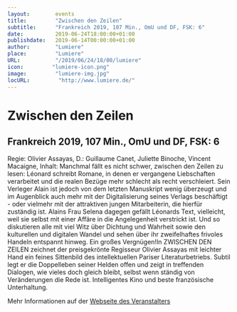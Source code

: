 ```yaml
---
layout:        events
title:         "Zwischen den Zeilen"
subtitle:      "Frankreich 2019, 107 Min., OmU und DF, FSK: 6"
date:          2019-06-24T18:00:00+01:00
publishdate:   2019-06-14T00:00:00+01:00
author:        "Lumiere"
place:         "Lumiere"
URL:           "/2019/06/24/18/00/lumiere"
icon:         "lumiere-icon.png"
image:         "lumiere-img.jpg"
locURL:         "http://www.lumiere.de/"
---
```


Zwischen den Zeilen
===========

Frankreich 2019, 107 Min., OmU und DF, FSK: 6
-----------

Regie: Olivier Assayas, D.:  Guillaume Canet, Juliette Binoche, Vincent Macaigne, Inhalt: Manchmal fällt es nicht schwer, zwischen den Zeilen zu lesen: Léonard schreibt Romane, in denen er vergangene Liebschaften verarbeitet und die realen Bezüge mehr schlecht als recht verschleiert. Sein Verleger Alain ist jedoch von dem letzten Manuskript wenig überzeugt und im Augenblick auch mehr mit der Digitalisierung seines Verlags beschäftigt - oder vielmehr mit der attraktiven jungen Mitarbeiterin, die hierfür zuständig ist. Alains Frau Selena dagegen gefällt Léonards Text, vielleicht, weil sie selbst mit einer Affäre in die Angelegenheit verstrickt ist.  Und so diskutieren alle mit viel Witz über Dichtung und Wahrheit sowie den kulturellen und digitalen Wandel und sehen über ihr zweifelhaftes frivoles Handeln entspannt hinweg. Ein großes Vergnügen!In ZWISCHEN DEN ZEILEN zeichnet der preisgekrönte Regisseur Olivier Assayas mit leichter Hand ein feines Sittenbild des intellektuellen Pariser Literaturbetriebs. Subtil legt er die Doppelleben seiner Helden offen und zeigt in treffenden Dialogen, wie vieles doch gleich bleibt, selbst wenn ständig von Veränderungen die Rede ist. Intelligentes Kino und beste französische Unterhaltung.

Mehr Informationen auf der [Webseite des Veranstalters](http://www.lumiere.de/19/06/zwischen.htm)
